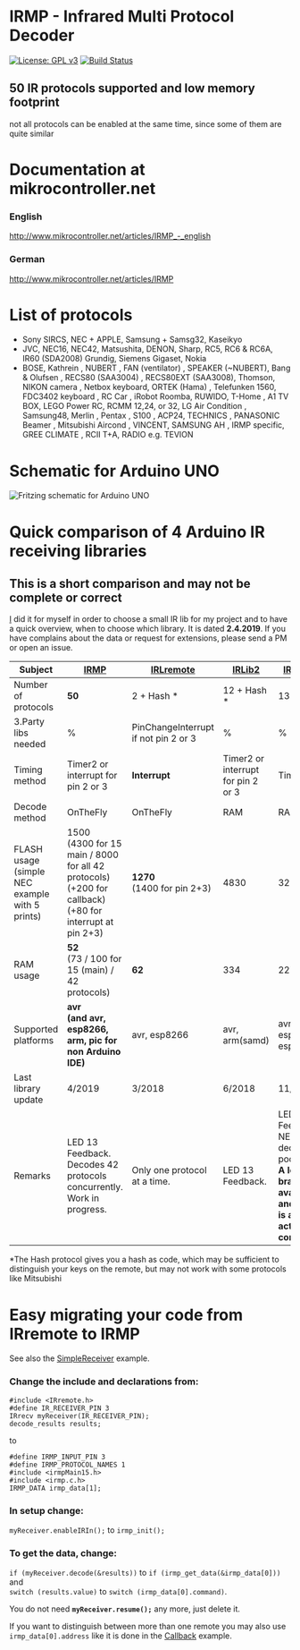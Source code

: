
# IRMP - Infrared Multi Protocol Decoder
[![License: GPL v3](https://img.shields.io/badge/License-GPLv3-blue.svg)](https://www.gnu.org/licenses/gpl-3.0)
[![Build Status](https://travis-ci.org/ArminJo/irmp.svg?branch=master)](https://travis-ci.org/ArminJo/irmp)

## 50 IR protocols supported and low memory footprint
not all protocols can be enabled at the same time, since some of them are quite similar

# Documentation at mikrocontroller.net
### English
   http://www.mikrocontroller.net/articles/IRMP_-_english
### German
   http://www.mikrocontroller.net/articles/IRMP
   
# List of protocols
- Sony SIRCS, NEC + APPLE, Samsung + Samsg32, Kaseikyo
- JVC, NEC16, NEC42, Matsushita, DENON, Sharp, RC5, RC6 & RC6A, IR60 (SDA2008) Grundig, Siemens Gigaset, Nokia
- BOSE, Kathrein , NUBERT , FAN (ventilator) , SPEAKER (~NUBERT), Bang & Olufsen , RECS80 (SAA3004) , RECS80EXT (SAA3008), Thomson, NIKON camera , Netbox keyboard, ORTEK (Hama) , Telefunken 1560, FDC3402 keyboard , RC Car , iRobot Roomba, RUWIDO, T-Home , A1 TV BOX, LEGO Power RC, RCMM 12,24, or 32, LG Air Condition , Samsung48, Merlin , Pentax , S100 , ACP24, TECHNICS , PANASONIC Beamer , Mitsubishi Aircond , VINCENT, SAMSUNG AH , IRMP specific, GREE CLIMATE , RCII T+A, RADIO e.g. TEVION

# Schematic for Arduino UNO
![Fritzing schematic for Arduino UNO](https://github.com/ukw100/IRMP/blob/master/extras/IRMP_UNO_Steckplatine.png)

# Quick comparison of 4 Arduino IR receiving libraries
## This is a short comparison and may not be complete or correct
[I](ArminJo) did it for myself in order to choose a small IR lib for my project and to have a quick overview, when to choose which library.
It is dated **2.4.2019**. If you have complains about the data or request for extensions, please send a PM or open an issue.


| Subject | [IRMP](https://github.com/ukw100/IRMP) | [IRLremote](https://github.com/NicoHood/IRLremote) | [IRLib2](https://github.com/cyborg5/IRLib2) | [IRremote](https://github.com/z3t0/Arduino-IRremote) |
|---------|------|-----------|--------|----------|
| Number of protocols | **50** | 2 + Hash \* | 12 + Hash \* | 13 |
| 3.Party libs needed| % | PinChangeInterrupt if not pin 2 or 3 | % | % |
| Timing method | Timer2 or interrupt for pin 2 or 3 | **Interrupt** | Timer2 or interrupt for pin 2 or 3 | Timer2 |
| Decode method | OnTheFly | OnTheFly | RAM | RAM |
| FLASH usage (simple NEC example with 5 prints) | 1500<br/>(4300 for 15 main / 8000 for all 42 protocols)<br/>(+200 for callback)<br/>(+80 for interrupt at pin 2+3)| **1270**<br/>(1400 for pin 2+3) | 4830 | 3210 |
| RAM usage | **52**<br/>(73 / 100 for 15 (main) / 42 protocols) | **62** | 334 | 227 |
| Supported platforms | **avr<br/>(and avr, esp8266, arm, pic for non Arduino IDE)** | avr, esp8266 | avr, arm(samd) | avr, attiny, esp8266, esp32, arm |
| Last library update | 4/2019 | 3/2018 | 6/2018 | 11/2017 |
| Remarks | LED 13 Feedback.<br/>Decodes 42 protocols concurrently.<br/>Work in progress. | Only one protocol at a time. | LED 13 Feedback. | LED 13 Feedback.<br/>NEC decoding is poor<br/>**A lot of branches available and there is an active community** |

\*The Hash protocol gives you a hash as code, which may be sufficient to distinguish your keys on the remote, but may not work with some protocols like Mitsubishi

# Easy migrating your code from IRremote to IRMP
See also the [SimpleReceiver](https://github.com/ukw100/IRMP/blob/master/examples/SimpleReceiver/SimpleReceiver.ino) example.

### Change the include and declarations from:
```
#include <IRremote.h>
#define IR_RECEIVER_PIN 3
IRrecv myReceiver(IR_RECEIVER_PIN);
decode_results results;
```
to
```
#define IRMP_INPUT_PIN 3
#define IRMP_PROTOCOL_NAMES 1
#include <irmpMain15.h>
#include <irmp.c.h>
IRMP_DATA irmp_data[1];
```

### In setup change:
`myReceiver.enableIRIn();` to `irmp_init();`

### To get the data, change:
`if (myReceiver.decode(&results))` to `if (irmp_get_data(&irmp_data[0]))`<br/>
and<br/>
`switch (results.value)` to `switch (irmp_data[0].command)`.

You do not need **`myReceiver.resume();`** any more, just delete it.

If you want to distinguish between more than one remote you may also use `irmp_data[0].address` like it is done in the [Callback](https://github.com/ukw100/IRMP/blob/master/examples/Callback/Callback.ino) example.
